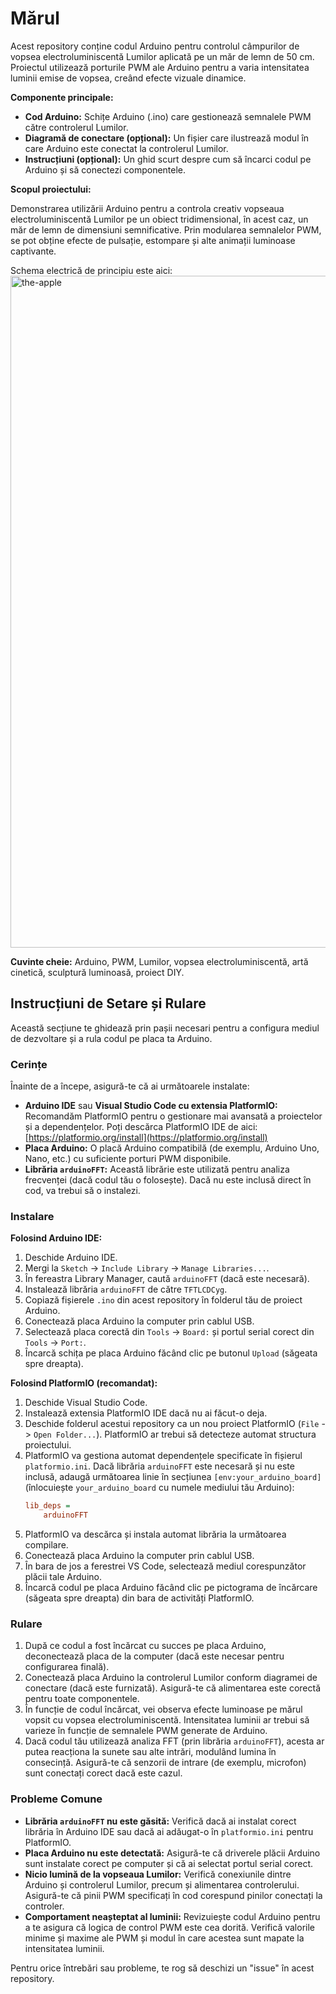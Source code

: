 # Mărul

Acest repository conține codul Arduino pentru controlul câmpurilor de vopsea electroluminiscentă Lumilor aplicată pe un măr de lemn de 50 cm. Proiectul utilizează porturile PWM ale Arduino pentru a varia intensitatea luminii emise de vopsea, creând efecte vizuale dinamice.

**Componente principale:**

* **Cod Arduino:** Schițe Arduino (.ino) care gestionează semnalele PWM către controlerul Lumilor.
* **Diagramă de conectare (opțional):** Un fișier care ilustrează modul în care Arduino este conectat la controlerul Lumilor.
* **Instrucțiuni (opțional):** Un ghid scurt despre cum să încarci codul pe Arduino și să conectezi componentele.

**Scopul proiectului:**

Demonstrarea utilizării Arduino pentru a controla creativ vopseaua electroluminiscentă Lumilor pe un obiect tridimensional, în acest caz, un măr de lemn de dimensiuni semnificative. Prin modularea semnalelor PWM, se pot obține efecte de pulsație, estompare și alte animații luminoase captivante.

Schema electrică de principiu este aici:
<img width="1075" alt="the-apple" src="https://github.com/user-attachments/assets/5237c5a5-828c-4d76-aec6-3fd5d06f3191" />


**Cuvinte cheie:** Arduino, PWM, Lumilor, vopsea electroluminiscentă, artă cinetică, sculptură luminoasă, proiect DIY.

## Instrucțiuni de Setare și Rulare

Această secțiune te ghidează prin pașii necesari pentru a configura mediul de dezvoltare și a rula codul pe placa ta Arduino.

### Cerințe

Înainte de a începe, asigură-te că ai următoarele instalate:

* **Arduino IDE** sau **Visual Studio Code cu extensia PlatformIO:** Recomandăm PlatformIO pentru o gestionare mai avansată a proiectelor și a dependențelor. Poți descărca PlatformIO IDE de aici: [https://platformio.org/install](https://platformio.org/install)
* **Placa Arduino:** O placă Arduino compatibilă (de exemplu, Arduino Uno, Nano, etc.) cu suficiente porturi PWM disponibile.
* **Librăria `arduinoFFT`:** Această librărie este utilizată pentru analiza frecvenței (dacă codul tău o folosește). Dacă nu este inclusă direct în cod, va trebui să o instalezi.

### Instalare

**Folosind Arduino IDE:**

1.  Deschide Arduino IDE.
2.  Mergi la `Sketch` -> `Include Library` -> `Manage Libraries...`.
3.  În fereastra Library Manager, caută `arduinoFFT` (dacă este necesară).
4.  Instalează librăria `arduinoFFT` de către `TFTLCDCyg`.
5.  Copiază fișierele `.ino` din acest repository în folderul tău de proiect Arduino.
6.  Conectează placa Arduino la computer prin cablul USB.
7.  Selectează placa corectă din `Tools` -> `Board:` și portul serial corect din `Tools` -> `Port:`.
8.  Încarcă schița pe placa Arduino făcând clic pe butonul `Upload` (săgeata spre dreapta).

**Folosind PlatformIO (recomandat):**

1.  Deschide Visual Studio Code.
2.  Instalează extensia PlatformIO IDE dacă nu ai făcut-o deja.
3.  Deschide folderul acestui repository ca un nou proiect PlatformIO (`File` -> `Open Folder...`). PlatformIO ar trebui să detecteze automat structura proiectului.
4.  PlatformIO va gestiona automat dependențele specificate în fișierul `platformio.ini`. Dacă librăria `arduinoFFT` este necesară și nu este inclusă, adaugă următoarea linie în secțiunea `[env:your_arduino_board]` (înlocuiește `your_arduino_board` cu numele mediului tău Arduino):
    ```ini
    lib_deps =
        arduinoFFT
    ```
5.  PlatformIO va descărca și instala automat librăria la următoarea compilare.
6.  Conectează placa Arduino la computer prin cablul USB.
7.  În bara de jos a ferestrei VS Code, selectează mediul corespunzător plăcii tale Arduino.
8.  Încarcă codul pe placa Arduino făcând clic pe pictograma de încărcare (săgeata spre dreapta) din bara de activități PlatformIO.

### Rulare

1.  După ce codul a fost încărcat cu succes pe placa Arduino, deconectează placa de la computer (dacă este necesar pentru configurarea finală).
2.  Conectează placa Arduino la controlerul Lumilor conform diagramei de conectare (dacă este furnizată). Asigură-te că alimentarea este corectă pentru toate componentele.
3.  În funcție de codul încărcat, vei observa efecte luminoase pe mărul vopsit cu vopsea electroluminiscentă. Intensitatea luminii ar trebui să varieze în funcție de semnalele PWM generate de Arduino.
4.  Dacă codul tău utilizează analiza FFT (prin librăria `arduinoFFT`), acesta ar putea reacționa la sunete sau alte intrări, modulând lumina în consecință. Asigură-te că senzorii de intrare (de exemplu, microfon) sunt conectați corect dacă este cazul.

### Probleme Comune

* **Librăria `arduinoFFT` nu este găsită:** Verifică dacă ai instalat corect librăria în Arduino IDE sau dacă ai adăugat-o în `platformio.ini` pentru PlatformIO.
* **Placa Arduino nu este detectată:** Asigură-te că driverele plăcii Arduino sunt instalate corect pe computer și că ai selectat portul serial corect.
* **Nicio lumină de la vopseaua Lumilor:** Verifică conexiunile dintre Arduino și controlerul Lumilor, precum și alimentarea controlerului. Asigură-te că pinii PWM specificați în cod corespund pinilor conectați la controler.
* **Comportament neașteptat al luminii:** Revizuiește codul Arduino pentru a te asigura că logica de control PWM este cea dorită. Verifică valorile minime și maxime ale PWM și modul în care acestea sunt mapate la intensitatea luminii.

Pentru orice întrebări sau probleme, te rog să deschizi un "issue" în acest repository.
